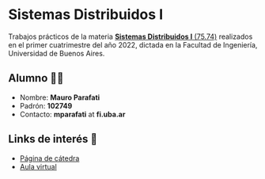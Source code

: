 # Sistemas Distribuidos I

Trabajos prácticos de la materia [**Sistemas Distribuidos I** (75.74)](https://campus.fi.uba.ar/course/view.php?id=2008) realizados en el primer cuatrimestre del año 2022, dictada en la Facultad de Ingeniería, Universidad de Buenos Aires.

## Alumno :technologist:

* Nombre: **Mauro Parafati**
* Padrón: **102749**
* Contacto: **mparafati** at **fi.uba.ar**

## Links de interés :link:

* [Página de cátedra](https://campus.fi.uba.ar/course/view.php?id=2008)
* [Aula virtual](https://campus.fi.uba.ar/course/view.php?id=761)